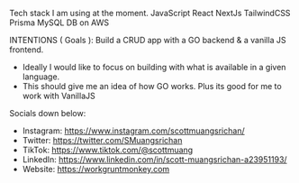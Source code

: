 Tech stack I am using at the moment.
JavaScript
React
NextJs
TailwindCSS
Prisma
MySQL DB on AWS

INTENTIONS ( Goals ):
Build a CRUD app with a GO backend & a vanilla JS frontend. 
 - Ideally I would like to focus on building with what is available in a given language.
 - This should give me an idea of how GO works. Plus its good for me to work with VanillaJS


Socials down below:
- Instagram: https://www.instagram.com/scottmuangsrichan/ 
- Twitter: https://twitter.com/SMuangsrichan
- TikTok: https://www.tiktok.com/@scottmuang
- LinkedIn: https://www.linkedin.com/in/scott-muangsrichan-a23951193/
- Website: https://workgruntmonkey.com

<!---
scottmuangsrichan/scottmuangsrichan is a ✨ special ✨ repository because its `README.md` (this file) appears on your GitHub profile.
You can click the Preview link to take a look at your changes.
--->
